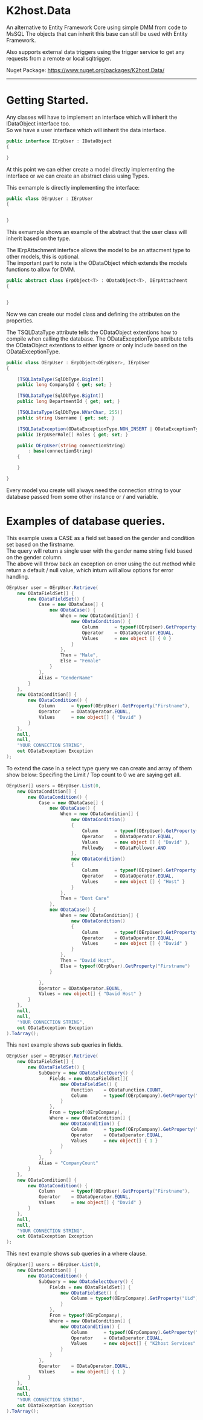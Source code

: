 
# K2host.Data

An alternative to Entity Framework Core using simple DMM from code to MsSQL
The objects that can inherit this base can still be used with Entity Framework.

Also supports external data triggers using the trigger service to get any requests from a remote or local sqltrigger.

Nuget Package: https://www.nuget.org/packages/K2host.Data/

------------------------------------------------------------------------------------------------------------------------

# Getting Started.

Any classes will have to implement an interface which will inherit the IDataObject interface too.<br />
So we have a user interface which will inherit the data interface.

```c#
public interface IErpUser : IDataObject
{

}
```
At this point we can either create a model directly implementing the interface or we can create an abstract class using Types.<br />

This exmample is directly implementing the interface:

```c#
public class OErpUser : IErpUser
{


}
```

This exmample shows an example of the abstract that the user class will inherit based on the type.<br />

The IErpAttachment interface allows the model to be an attacment type to other models, this is optional.<br />
The important part to note is the ODataObject<T> which extends the models functions to allow for DMM.

```c#
public abstract class ErpObject<T> : ODataObject<T>, IErpAttachment
{


}
```

Now we can create our model class and defining the attributes on the properties.

The TSQLDataType attribute tells the ODataObject extentions how to compile when calling the database.
The ODataExceptionType attribute tells the ODataObject extentions to either ignore or only include based on the ODataExceptionType.

```c#
public class OErpUser : ErpObject<OErpUser>, IErpUser
{

    [TSQLDataType(SqlDbType.BigInt)]
    public long CompanyId { get; set; }

    [TSQLDataType(SqlDbType.BigInt)]
    public long DepartmentId { get; set; }

    [TSQLDataType(SqlDbType.NVarChar, 255)]
    public string Username { get; set; }

    [TSQLDataException(ODataExceptionType.NON_INSERT | ODataExceptionType.NON_UPDATE | ODataExceptionType.NON_SELECT | ODataExceptionType.NON_DELETE | ODataExceptionType.NON_CREATE)]
    public IErpUserRole[] Roles { get; set; }

    public OErpUser(string connectionString)
        : base(connectionString)
    {

    }

}
```
Every model you create will always need the connection string to your database passed from some other instance or / and variable.

# Examples of database queries.

This example uses a CASE as a field set based on the gender and condition set based on the firstname.<br />
The query will return a single user with the gender name string field based on the gender column.<br />
The above will throw back an exception on error using the out method while return a default / null value, which inturn will allow options for error handling.
```c#
OErpUser user = OErpUser.Retrieve(
    new ODataFieldSet[] {
        new ODataFieldSet() { 
            Case = new ODataCase[] { 
                new ODataCase() { 
                    When = new ODataCondition[] { 
                        new ODataCondition() { 
                            Column      = typeof(OErpUser).GetProperty("Gender"),
                            Operator    = ODataOperator.EQUAL,
                            Values      = new object [] { 0 }
                        }
                    },
                    Then = "Male",
                    Else = "Female"
                }
            },
            Alias = "GenderName"
        }
    },
    new ODataCondition[] {
        new ODataCondition() {
            Column      = typeof(OErpUser).GetProperty("Firstname"),
            Operator    = ODataOperator.EQUAL,
            Values      = new object[] { "David" }
        }
    },
    null, 
    null,
    "YOUR CONNECTION STRING", 
    out ODataException Exception
);
```

To extend the case in a select type query we can create and array of them show below:
Specifing the Limit / Top count to 0 we are saying get all.

```c#
OErpUser[] users = OErpUser.List(0,
    new ODataCondition[] {
        new ODataCondition() { 
            Case = new ODataCase[] {
                new ODataCase() {
                    When = new ODataCondition[] {
                        new ODataCondition()
                        {
                            Column      = typeof(OErpUser).GetProperty("Firstname"),
                            Operator    = ODataOperator.EQUAL,
                            Values      = new object [] { "David" },
                            FollowBy    = ODataFollower.AND
                        },
                        new ODataCondition()
                        {
                            Column      = typeof(OErpUser).GetProperty("Surname"),
                            Operator    = ODataOperator.EQUAL,
                            Values      = new object [] { "Host" }
                        }
                    },
                    Then = "Dont Care"
                },
                new ODataCase() {
                    When = new ODataCondition[] {
                        new ODataCondition()
                        {
                            Column      = typeof(OErpUser).GetProperty("Firstname"),
                            Operator    = ODataOperator.EQUAL,
                            Values      = new object [] { "David" }
                        }
                    },
                    Then = "David Host",
                    Else = typeof(OErpUser).GetProperty("Firstname")
                }

            },
            Operator = ODataOperator.EQUAL,
            Values = new object[] { "David Host" } 
        }
    },
    null, 
    null,
    "YOUR CONNECTION STRING", 
    out ODataException Exception
).ToArray();
```

This next example shows sub queries in fields.

```c#
OErpUser user = OErpUser.Retrieve(
    new ODataFieldSet[] {
        new ODataFieldSet() {
            SubQuery = new ODataSelectQuery() {
                Fields = new ODataFieldSet[]{
                    new ODataFieldSet() { 
                        Function    = ODataFunction.COUNT,
                        Column      = typeof(OErpCompany).GetProperty("Uid")
                    }
                },
                From = typeof(OErpCompany),
                Where = new ODataCondition[] {
                    new ODataCondition() {
                        Column      = typeof(OErpCompany).GetProperty("Uid"),
                        Operator    = ODataOperator.EQUAL,
                        Values      = new object[] { 1 }
                    }
                }
            },
            Alias = "CompanyCount"
        }
    },
    new ODataCondition[] {
        new ODataCondition() {
            Column      = typeof(OErpUser).GetProperty("Firstname"),
            Operator    = ODataOperator.EQUAL,
            Values      = new object[] { "David" }
        }
    },
    null,
    null,
    "YOUR CONNECTION STRING", 
    out ODataException Exception
);
```

This next example shows sub queries in a where clause.

```c#
OErpUser[] users = OErpUser.List(0,
    new ODataCondition[] {
        new ODataCondition() {
            SubQuery = new ODataSelectQuery() {
                Fields = new ODataFieldSet[] {
                    new ODataFieldSet() {
                        Column = typeof(OErpCompany).GetProperty("Uid")
                    }
                },
                From = typeof(OErpCompany),
                Where = new ODataCondition[] {
                    new ODataCondition() {
                        Column      = typeof(OErpCompany).GetProperty("Name"),
                        Operator    = ODataOperator.EQUAL,
                        Values      = new object[] { "K2host Services" }
                    }
                }
            },
            Operator    = ODataOperator.EQUAL,
            Values      = new object[] { 1 }
        }
    },
    null,
    null,
    "YOUR CONNECTION STRING", 
    out ODataException Exception
).ToArray();
```

